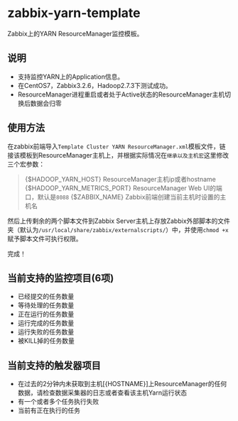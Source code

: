 # zabbix-yarn-template
Zabbix上的YARN ResourceManager监控模板。

## 说明
- 支持监控YARN上的Application信息。
- 在CentOS7，Zabbix3.2.6，Hadoop2.7.3下测试成功。
- ResourceManager进程重启或者处于Active状态的ResourceManager主机切换后数据会归零

## 使用方法
在zabbix前端导入`Template Cluster YARN ResourceManager.xml`模板文件，链接该模板到ResourceManager主机上，并根据实际情况在`继承以及主机宏`这里修改三个宏参数：
> {$HADOOP_YARN_HOST} ResourceManager主机ip或者hostname
> {$HADOOP_YARN_METRICS_PORT} ResourceManager Web UI的端口，默认是`8088`
> {$ZABBIX_NAME} Zabbix前端创建当前主机时设置的主机名

然后上传剩余的两个脚本文件到Zabbix Server主机上存放Zabbix外部脚本的文件夹（默认为`/usr/local/share/zabbix/externalscripts/`）中，并使用`chmod +x`赋予脚本文件可执行权限。

完成！

## 当前支持的监控项目(6项)
- 已经提交的任务数量
- 等待处理的任务数量
- 正在运行的任务数量
- 运行完成的任务数量
- 运行失败的任务数量
- 被KILL掉的任务数量

## 当前支持的触发器项目
- 在过去的2分钟内未获取到主机[{HOSTNAME}]上ResourceManager的任何数据，请检查数据采集器的日志或者查看该主机Yarn运行状态
- 有一个或者多个任务执行失败
- 当前有正在执行的任务

